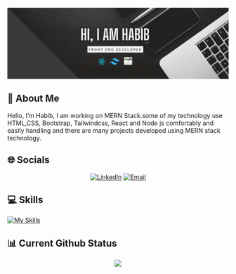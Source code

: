 ![The San Juan Mountains are beautiful!](https://raw.githubusercontent.com/HabibMia2121/HabibMia2121/main/assets/image/github-banner%20(2).jpg "San Juan Mountains")


## 📝 About Me

Hello, I’m Habib, I am working on MERN Stack.some of my technology use HTML,CSS, Bootstrap, Tailwindcss, React and Node js  comfortably and easily handling and there are many projects developed using MERN stack technology.

## 🌐 Socials

<div align="center">
  
[![LinkedIn](https://img.shields.io/badge/LinkedIn-%230077B5.svg?logo=linkedin&logoColor=white)](https://www.linkedin.com/in/habib2121/)
 [![Email](https://img.shields.io/badge/Email-green)](mailto:habibmia21021@gmail.com)
  
 </div>

## 💻 Skills

[![My Skills](https://skillicons.dev/icons?i=,html,css,bootstrap,tailwindcss,js,react,nodejs,express,mongodb,vscode,git,github,figma)](https://skillicons.dev)

## 📊 Current Github Status

<div align="center">
  
  ![](http://github-profile-summary-cards.vercel.app/api/cards/profile-details?username=HabibMia2121&theme=darcula)
  
</div>

